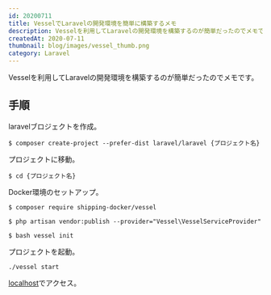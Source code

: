 ```yaml
---
id: 20200711
title: VesselでLaravelの開発環境を簡単に構築するメモ
description: Vesselを利用してLaravelの開発環境を構築するのが簡単だったのでメモです。
createdAt: 2020-07-11
thumbnail: blog/images/vessel_thumb.png
category: Laravel
---
```

Vesselを利用してLaravelの開発環境を構築するのが簡単だったのでメモです。

## 手順

laravelブロジェクトを作成。

```
$ composer create-project --prefer-dist laravel/laravel {プロジェクト名}
```

プロジェクトに移動。
```
$ cd {プロジェクト名}
```

Docker環境のセットアップ。
```
$ composer require shipping-docker/vessel
```
```
$ php artisan vendor:publish --provider="Vessel\VesselServiceProvider"
```
```
$ bash vessel init
```

プロジェクトを起動。
```
./vessel start
```

[localhost](http://localhost/)でアクセス。

<dynamic-image path="blog/images/20200711/01.png" alt="プロジェクトを起動" ></dynamic-image>
